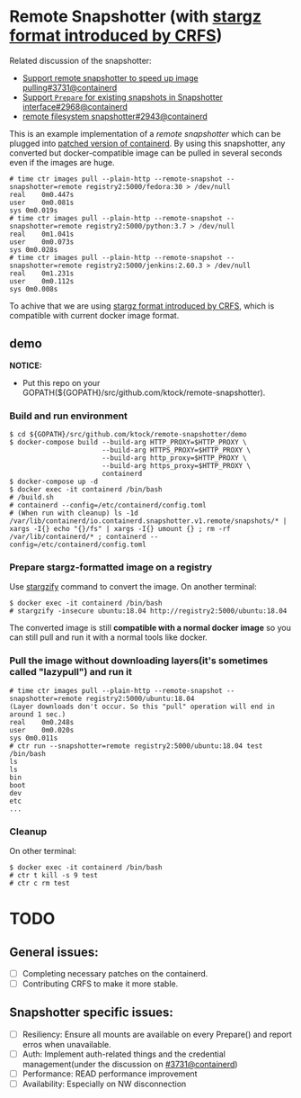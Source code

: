 # Remote Snapshotter (with [stargz format introduced by CRFS](https://github.com/google/crfs))

Related discussion of the snapshotter:
- [Support remote snapshotter to speed up image pulling#3731@containerd](https://github.com/containerd/containerd/issues/3731)
- [Support `Prepare` for existing snapshots in Snapshotter interface#2968@containerd](https://github.com/containerd/containerd/issues/2968)
- [remote filesystem snapshotter#2943@containerd](https://github.com/containerd/containerd/issues/2943)

This is an example implementation of a *remote snapshotter* which can be plugged into [patched version of containerd](https://github.com/ktock/containerd/tree/remote-snapshotter).
By using this snapshotter, any converted but docker-compatible image can be pulled in several seconds even if the images are huge.
```
# time ctr images pull --plain-http --remote-snapshot --snapshotter=remote registry2:5000/fedora:30 > /dev/null 
real	0m0.447s
user	0m0.081s
sys	0m0.019s
# time ctr images pull --plain-http --remote-snapshot --snapshotter=remote registry2:5000/python:3.7 > /dev/null 
real	0m1.041s
user	0m0.073s
sys	0m0.028s
# time ctr images pull --plain-http --remote-snapshot --snapshotter=remote registry2:5000/jenkins:2.60.3 > /dev/null 
real	0m1.231s
user	0m0.112s
sys	0m0.008s
```
To achive that we are using [stargz format introduced by CRFS](https://github.com/google/crfs), which is compatible with current docker image format.

## demo

__NOTICE:__

- Put this repo on your GOPATH(${GOPATH}/src/github.com/ktock/remote-snapshotter).

### Build and run environment
```
$ cd ${GOPATH}/src/github.com/ktock/remote-snapshotter/demo
$ docker-compose build --build-arg HTTP_PROXY=$HTTP_PROXY \
                       --build-arg HTTPS_PROXY=$HTTP_PROXY \
                       --build-arg http_proxy=$HTTP_PROXY \
                       --build-arg https_proxy=$HTTP_PROXY \
                       containerd
$ docker-compose up -d
$ docker exec -it containerd /bin/bash
# /build.sh
# containerd --config=/etc/containerd/config.toml
# (When run with cleanup) ls -1d /var/lib/containerd/io.containerd.snapshotter.v1.remote/snapshots/* | xargs -I{} echo "{}/fs" | xargs -I{} umount {} ; rm -rf /var/lib/containerd/* ; containerd --config=/etc/containerd/config.toml
```

### Prepare stargz-formatted image on a registry

Use [stargzify](https://github.com/google/crfs/tree/master/stargz/stargzify) command to convert the image.
On another terminal:
```
$ docker exec -it containerd /bin/bash
# stargzify -insecure ubuntu:18.04 http://registry2:5000/ubuntu:18.04
```
The converted image is still __compatible with a normal docker image__ so you can still pull and run it with a normal tools like docker.

### Pull the image without downloading layers(it's sometimes called "lazypull") and run it
```
# time ctr images pull --plain-http --remote-snapshot --snapshotter=remote registry2:5000/ubuntu:18.04
(Layer downloads don't occur. So this "pull" operation will end in around 1 sec.)
real	0m0.248s
user	0m0.020s
sys	0m0.011s
# ctr run --snapshotter=remote registry2:5000/ubuntu:18.04 test /bin/bash
ls
ls
bin
boot
dev
etc
...
```

### Cleanup
On other terminal:
```
$ docker exec -it containerd /bin/bash
# ctr t kill -s 9 test
# ctr c rm test
```

# TODO

## General issues:
- [ ] Completing necessary patches on the containerd.
- [ ] Contributing CRFS to make it more stable.

## Snapshotter specific issues:
- [ ] Resiliency: Ensure all mounts are available on every Prepare() and report erros when unavailable.
- [ ] Auth: Implement auth-related things and the credential management(under the discussion on [#3731@containerd](https://github.com/containerd/containerd/issues/3731))
- [ ] Performance: READ performance improvement
- [ ] Availability: Especially on NW disconnection
